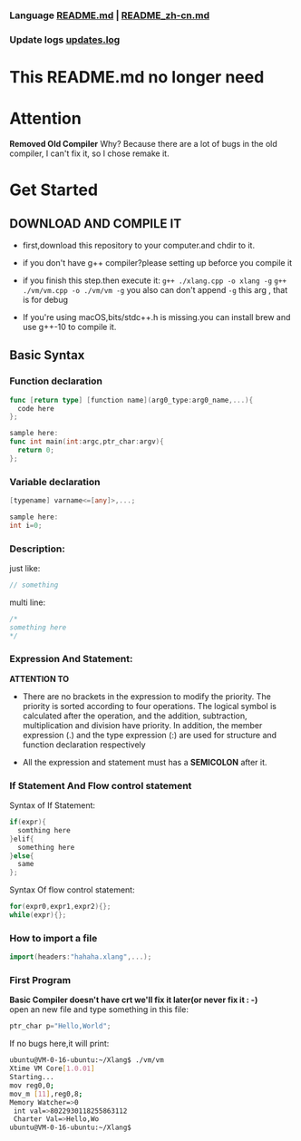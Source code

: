 ### Language [README.md](README.md) | [README_zh-cn.md](README_zh-cn.md)
### Update logs [updates.log](updates.log)
# This README.md no longer need
# Attention
**Removed Old Compiler**
Why? Because there are a lot of bugs in the old compiler, I can't fix it, so I chose remake it.


# Get Started
## DOWNLOAD AND COMPILE IT
- first,download this repository to your computer.and chdir to it.
- if you don't have g++ compiler?please setting up beforce you compile it
- if you finish this step.then execute it:
`g++ ./xlang.cpp -o xlang -g`
`g++ ./vm/vm.cpp -o ./vm/vm -g`
you also can don't append `-g` this arg , that is for debug

- If you're using macOS,bits/stdc++.h is missing.you can install brew and use g++-10 to compile it.
## Basic Syntax
### Function declaration
```go
func [return type] [function name](arg0_type:arg0_name,...){
  code here
};

sample here:
func int main(int:argc,ptr_char:argv){
  return 0;
};
```
### Variable declaration
```go
[typename] varname<=[any]>,...;

sample here:
int i=0;
```
### Description:
just like:
```c
// something
```
multi line:
```c
/*
something here
*/
```

### Expression And Statement:
**ATTENTION TO**
- There are no brackets in the expression to modify the priority. The priority is sorted according to four operations. The logical symbol is calculated after the operation, and the addition, subtraction, multiplication and division have priority. In addition, the member expression (.) and the type expression (:) are used for structure and function declaration respectively

- All the expression and statement must has a **SEMICOLON** after it.

### If Statement And Flow control statement

Syntax of If Statement:
```c++
if(expr){
  somthing here
}elif{
  something here
}else{
  same
};
```

Syntax Of flow control statement:
```c++
for(expr0,expr1,expr2){};
while(expr){};
```

### How to import a file
```go
import(headers:"hahaha.xlang",...);
```

### First Program
**Basic Compiler doesn't have crt we'll fix it later(or never fix it : -)**<br>
open an new file and type something in this file:
```go
ptr_char p="Hello,World";
```
If no bugs here,it will print:
```bash
ubuntu@VM-0-16-ubuntu:~/Xlang$ ./vm/vm
Xtime VM Core[1.0.01]
Starting...
mov reg0,0;
mov_m [11],reg0,8;
Memory Watcher=>0
 int val=>8022930118255863112
 Charter Val=>Hello,Wo
ubuntu@VM-0-16-ubuntu:~/Xlang$ 
```